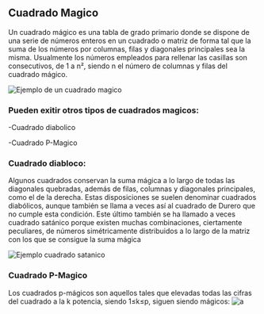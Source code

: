 ## **Cuadrado Magico**

Un cuadrado mágico es una tabla de grado primario donde se dispone de una serie de números enteros en un cuadrado o matriz de forma tal que la suma de los números por columnas, filas y diagonales principales sea la misma. Usualmente los números empleados para rellenar las casillas son consecutivos, de 1 a n², siendo n el número de columnas y filas del cuadrado mágico.

![Ejemplo de un cuadrado magico]({{site.baseurl}}//cuadrado-magico-durero-2.jpg)


### **Pueden exitir otros tipos de cuadrados magicos:**
-Cuadrado diabolico

-Cuadrado P-Magico


### **Cuadrado diabloco:**

Algunos cuadrados conservan la suma mágica a lo largo de todas las diagonales quebradas, además de filas, columnas y diagonales principales, como el de la derecha. Estas disposiciones se suelen denominar cuadrados diabólicos, aunque también se llama a veces así al cuadrado de Durero que no cumple esta condición. Este último también se ha llamado a veces cuadrado satánico porque existen muchas combinaciones, ciertamente peculiares, de números simétricamente distribuidos a lo largo de la matriz con los que se consigue la suma mágica

![Ejemplo cuadrado satanico]({{site.baseurl}}//cuadrado-magico-6-298x300.png)


### **Cuadrado P-Magico**

Los cuadrados p-mágicos son aquellos tales que elevadas todas las cifras del cuadrado a la k potencia, siendo 1≤k≤p, siguen siendo mágicos:
![a]({{site.baseurl}}/https://upload.wikimedia.org/wikipedia/commons/d/dd/Cuadrado_M%C3%A1gico_Parmente_par2.png)